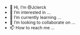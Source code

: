 - 👋 Hi, I’m @Jclerck
- 👀 I’m interested in ...
- 🌱 I’m currently learning ...
- 💞️ I’m looking to collaborate on ...
- 📫 How to reach me ...

<!---
Jclerck/Jclerck is a ✨ special ✨ repository because its `README.md` (this file) appears on your GitHub profile.
You can click the Preview link to take a look at your changes.
--->

